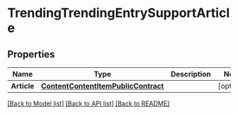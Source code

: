 # TrendingTrendingEntrySupportArticle

## Properties
Name | Type | Description | Notes
------------ | ------------- | ------------- | -------------
**Article** | [**ContentContentItemPublicContract**](Content.ContentItemPublicContract.md) |  | [optional] 

[[Back to Model list]](../README.md#documentation-for-models) [[Back to API list]](../README.md#documentation-for-api-endpoints) [[Back to README]](../README.md)


